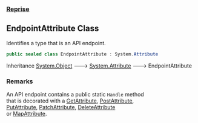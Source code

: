 ### [Reprise](Reprise.md 'Reprise')

## EndpointAttribute Class

Identifies a type that is an API endpoint.

```csharp
public sealed class EndpointAttribute : System.Attribute
```

Inheritance [System.Object](https://docs.microsoft.com/en-us/dotnet/api/System.Object 'System.Object') &#129106; [System.Attribute](https://docs.microsoft.com/en-us/dotnet/api/System.Attribute 'System.Attribute') &#129106; EndpointAttribute

### Remarks
An API endpoint contains a public static `Handle` method   
that is decorated with a [GetAttribute](Reprise.GetAttribute.md 'Reprise.GetAttribute'), [PostAttribute](Reprise.PostAttribute.md 'Reprise.PostAttribute'),  
[PutAttribute](Reprise.PutAttribute.md 'Reprise.PutAttribute'), [PatchAttribute](Reprise.PatchAttribute.md 'Reprise.PatchAttribute'), [DeleteAttribute](Reprise.DeleteAttribute.md 'Reprise.DeleteAttribute')  
or [MapAttribute](Reprise.MapAttribute.md 'Reprise.MapAttribute').
